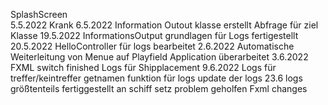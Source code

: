 SplashScreen  
5.5.2022
Krank
6.5.2022
Information Outout klasse erstellt Abfrage für ziel Klasse
19.5.2022
InformationsOutput grundlagen für Logs fertigestellt
20.5.2022
HelloController für logs bearbeitet
2.6.2022
Automatische Weiterleitung von Menue auf Playfield
Application überarbeitet
3.6.2022
FXML switch finished 
Logs für Shipplacement
9.6.2022
Logs für treffer/keintreffer
getnamen funktion für logs
update der logs
23.6
logs größtenteils fertiggestellt
an schiff setz problem geholfen
Fxml changes
